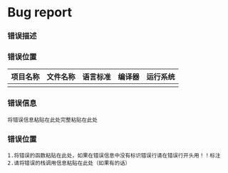 # Bug report

### 错误描述



### 错误位置

| 项目名称 | 文件名称 | 语言标准 | 编译器 | 运行系统 |
| :------: | :------: | :------: | :----: | :------: |
|          |          |          |        |          |

### 错误信息

~~~
将错误信息粘贴在此处完整粘贴在此处
~~~

### 错误位置

~~~ 
1.将错误的函数粘贴在此处，如果在错误信息中没有标识错误行请在错误行开头用！！标注
2.请将错误的栈调用信息粘贴在此处（如果有的话）
~~~

